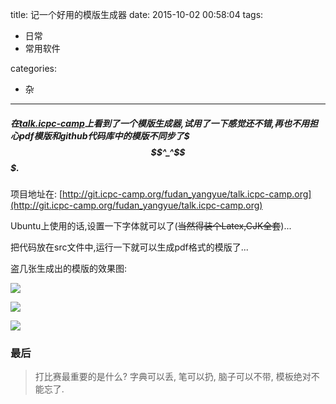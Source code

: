 title: 记一个好用的模版生成器
date: 2015-10-02 00:58:04
tags:
- 日常
- 常用软件

categories:
- 杂

---

##### 在[talk.icpc-camp](http://talk.icpc-camp.org/d/108-yy/5)上看到了一个模版生成器,试用了一下感觉还不错,再也不用担心pdf模版和github代码库中的模版不同步了$$$^_^$$$.


项目地址在: [http://git.icpc-camp.org/fudan_yangyue/talk.icpc-camp.org](http://git.icpc-camp.org/fudan_yangyue/talk.icpc-camp.org)


Ubuntu上使用的话,设置一下字体就可以了(~~当然得装个Latex,CJK全套~~)...

把代码放在src文件中,运行一下就可以生成pdf格式的模版了...


盗几张生成出的模版的效果图:

![](http://i11.tietuku.com/8d516fda390239e6.png)

![](http://i11.tietuku.com/2d7b847b9d8bfbed.png)

![](http://i11.tietuku.com/ca503601da56f91c.png)

### 最后
> 打比赛最重要的是什么? 字典可以丢, 笔可以扔, 脑子可以不带, 模板绝对不能忘了.